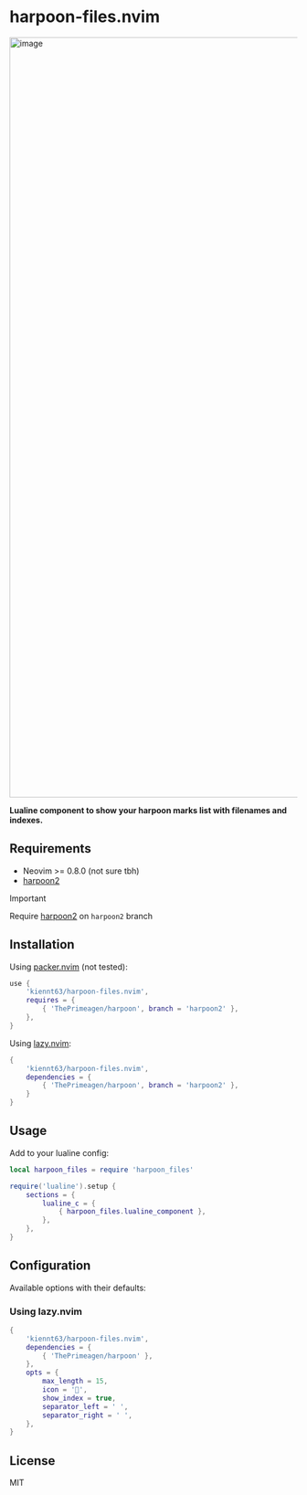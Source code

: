 # harpoon-files.nvim
<img width="1331" alt="image" src="https://github.com/user-attachments/assets/b5e8c523-ecee-469f-b9ab-2ca83b97cfbb" />

**Lualine component to show your harpoon marks list with filenames and indexes.**

## Requirements

- Neovim >= 0.8.0 (not sure tbh)
- [harpoon2](https://github.com/ThePrimeagen/harpoon/tree/harpoon2)

> [!IMPORTANT]  
> Require [harpoon2](https://github.com/ThePrimeagen/harpoon/tree/harpoon2) on `harpoon2` branch
>

## Installation

Using [packer.nvim](https://github.com/wbthomason/packer.nvim) (not tested):

```lua
use {
    'kiennt63/harpoon-files.nvim',
    requires = {
        { 'ThePrimeagen/harpoon', branch = 'harpoon2' },
    },
}
```

Using [lazy.nvim](https://github.com/folke/lazy.nvim):

```lua
{
    'kiennt63/harpoon-files.nvim',
    dependencies = {
        { 'ThePrimeagen/harpoon', branch = 'harpoon2' },
    }
}
```

## Usage

Add to your lualine config:

```lua
local harpoon_files = require 'harpoon_files'

require('lualine').setup {
    sections = {
        lualine_c = {
            { harpoon_files.lualine_component },
        },
    },
}
```

## Configuration

Available options with their defaults:
### Using lazy.nvim
```lua
{
    'kiennt63/harpoon-files.nvim',
    dependencies = {
        { 'ThePrimeagen/harpoon' },
    },
    opts = {
        max_length = 15,
        icon = '',
        show_index = true,
        separator_left = ' ',
        separator_right = ' ',
    },
}

```

## License

MIT
